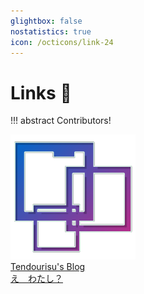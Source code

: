 ```yaml
---
glightbox: false
nostatistics: true
icon: /octicons/link-24
---
```


# Links 🥰


!!! abstract
    Contributors!


<div class="flink-list-item">
    <a href="https://tendourisu.github.io/" title="Tendourisu" target="_blank">
        <div class="flink-item-icon">
            <img src="https://raw.githubusercontent.com/Tendourisu/images/master/aris.png" alt="Tendourisu">
        </div>
        <div class="flink-item-name heti-skip">Tendourisu's Blog</div>
        <div class="flink-item-desc">え　わたし？</div>
    </a>
</div>

